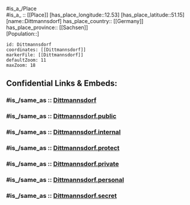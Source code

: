 ﻿---
confidential: public
isDeleted: false
location:
- 51.15
- 12.53
mapmarker: city
mapzoom:
- 7
- 12
SpocWebEntityId: 29813
tags:
- geo/City
type: City
---

#is_a_/Place  
#is_a_ :: [[Place]] 
[has_place_longitude::12.53] 
[has_place_latitude::51.15] 
[name::Dittmannsdorf] 
has_place_country:: [[Germany]]  
has_place_province:: [[Sachsen]]  
[Population::] 



```leaflet
id: Dittmannsdorf
coordinates: [[Dittmannsdorf]] 
markerFile: [[Dittmannsdorf]] 
defaultZoom: 11 
maxZoom: 18
```


## Confidential Links & Embeds: 

### #is_/same_as :: [Dittmannsdorf](/_Standards/Earth/Continent/Europe/Europe~Central/Germany/Germany~East/Sachsen/counties~Sachsen/Leipzig/cities~Leipzig/Kitzscher/City/Dittmannsdorf.md) 

### #is_/same_as :: [Dittmannsdorf.public](/_public/Earth/Continent/Europe/Europe~Central/Germany/Germany~East/Sachsen/counties~Sachsen/Leipzig/cities~Leipzig/Kitzscher/City/Dittmannsdorf.public.md) 

### #is_/same_as :: [Dittmannsdorf.internal](/_internal/Earth/Continent/Europe/Europe~Central/Germany/Germany~East/Sachsen/counties~Sachsen/Leipzig/cities~Leipzig/Kitzscher/City/Dittmannsdorf.internal.md) 

### #is_/same_as :: [Dittmannsdorf.protect](/_protect/Earth/Continent/Europe/Europe~Central/Germany/Germany~East/Sachsen/counties~Sachsen/Leipzig/cities~Leipzig/Kitzscher/City/Dittmannsdorf.protect.md) 

### #is_/same_as :: [Dittmannsdorf.private](/_private/Earth/Continent/Europe/Europe~Central/Germany/Germany~East/Sachsen/counties~Sachsen/Leipzig/cities~Leipzig/Kitzscher/City/Dittmannsdorf.private.md) 

### #is_/same_as :: [Dittmannsdorf.personal](/_personal/Earth/Continent/Europe/Europe~Central/Germany/Germany~East/Sachsen/counties~Sachsen/Leipzig/cities~Leipzig/Kitzscher/City/Dittmannsdorf.personal.md) 

### #is_/same_as :: [Dittmannsdorf.secret](/_secret/Earth/Continent/Europe/Europe~Central/Germany/Germany~East/Sachsen/counties~Sachsen/Leipzig/cities~Leipzig/Kitzscher/City/Dittmannsdorf.secret.md)

